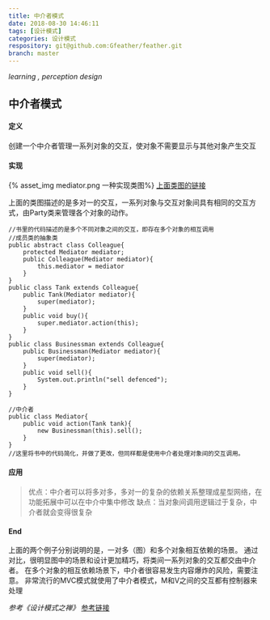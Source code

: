 ```yaml
---
title: 中介者模式
date: 2018-08-30 14:46:11
tags: [设计模式]
categories: 设计模式
respository: git@github.com:Gfeather/feather.git
branch: master
---
```


*learning ,  perception design* 

## 中介者模式

#### 定义
创建一个中介者管理一系列对象的交互，使对象不需要显示与其他对象产生交互


#### 实现

{% asset_img mediator.png 一种实现类图%}
[上面类图的链接](https://github.com/iluwatar/java-design-patterns/tree/master/mediator)

上面的类图描述的是多对一的交互，一系列对象与交互对象间具有相同的交互方式，由Party类来管理各个对象的动作。

```
//书里的代码描述的是多个不同对象之间的交互，即存在多个对象的相互调用
//成员类的抽象类
public abstract class Colleague{
	protected Mediator mediator;
	public Colleague(Mediator mediator){
		this.mediator = mediator
	}
}
public class Tank extends Colleague{
	public Tank(Mediator mediator){
		super(mediator);
	}
	public void buy(){
		super.mediator.action(this);
	}
}
public class Businessman extends Colleague{
	public Businessman(Mediator mediator){
		super(mediator);
	}
	public void sell(){
		System.out.println("sell defenced");
	}
}

//中介者
public class Mediator{
	public void action(Tank tank){
		new Businessman(this).sell();
	}
}
//这里将书中的代码简化，并做了更改，但同样都是使用中介者处理对象间的交互调用。
```

#### 应用

> 优点：中介者可以将多对多，多对一的复杂的依赖关系整理成星型网络，在功能拓展中可以在中介中集中修改
> 缺点：当对象间调用逻辑过于复杂，中介者就会变得很复杂

#### End
上面的两个例子分别说明的是，一对多（图）和多个对象相互依赖的场景。
通过对比，很明显图中的场景和设计更加精巧，将类间一系列对象的交互都交由中介者。
在多个对象的相互依赖场景下，中介者很容易发生内容爆炸的风险，需要注意。
非常流行的MVC模式就使用了中介者模式，M和V之间的交互都有控制器来处理

*参考《设计模式之禅》*
[参考链接](https://github.com/iluwatar/java-design-patterns/tree/master/mediator)
